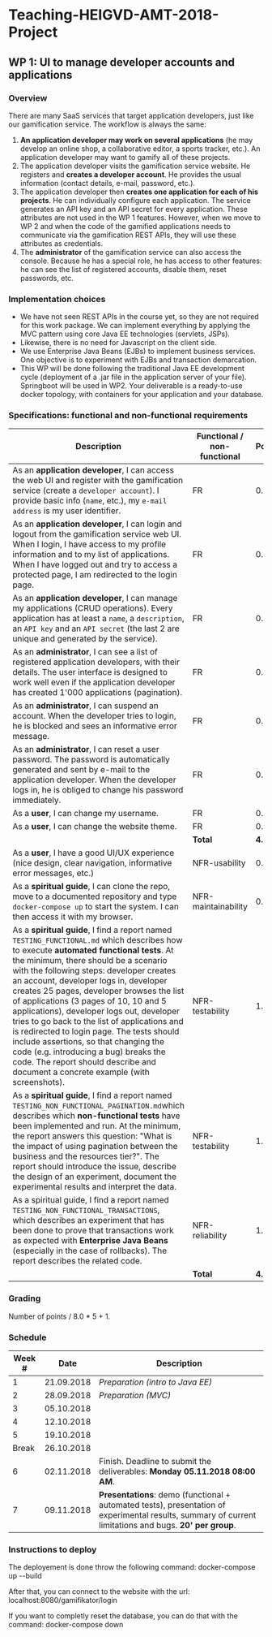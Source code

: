 # Teaching-HEIGVD-AMT-2018-Project


## WP 1: UI to manage developer accounts and applications

### Overview

There are many SaaS services that target application developers, just like our gamification service. The workflow is always the same:

1. **An application developer may work on several applications** (he may develop an online shop, a collaborative editor, a sports tracker, etc.). An application developer may want to gamify all of these projects.
2. The application developer visits the gamification service website. He registers and **creates a developer account**. He provides the usual information (contact details, e-mail, password, etc.).
3. The application developer then **creates one application for each of his projects**. He can individually configure each application. The service generates an API key and an API secret for every application. These attributes are not used in the WP 1 features. However, when we move to WP 2 and when the code of the gamified applications needs to communicate via the gamification REST APIs, they will use these attributes as credentials.
4. The **administrator** of the gamification service can also access the console. Because he has a special role, he has access to other features: he can see the list of registered accounts, disable them, reset passwords, etc.

### Implementation choices

- We have not seen REST APIs in the course yet, so they are not required for this work package. We can implement everything by applying the MVC pattern using core Java EE technologies (servlets, JSPs).
- Likewise, there is no need for Javascript on the client side.
- We use Enterprise Java Beans (EJBs) to implement business services. One objective is to experiment with EJBs and transaction demarcation.
- This WP will be done following the traditional Java EE development cycle (deployment of a .jar file in the application server of your file). Springboot will be used in WP2. Your deliverable is a ready-to-use docker topology, with containers for your application and your database.

### Specifications: functional and non-functional requirements

| Description                                                  | Functional / non-functional | Points |
| ------------------------------------------------------------ | --------------------------- | ------ |
| As an **application developer**, I can access the web UI and register with the gamification service (create a `developer account`). I provide basic info (`name`, etc.), my `e-mail address` is my user identifier. | FR                          | 0.5 |
| As an **application developer**, I can login and logout from the gamification service web UI. When I login, I have access to my profile information and to my list of applications. When I have logged out and try to access a protected page, I am redirected to the login page. | FR |0.5|
| As an **application developer**, I can manage my applications (CRUD operations). Every application has at least a `name`, a `description`, an `API key` and an `API secret` (the last 2 are unique and generated by the service). | FR                          | 0.5 |
| As an **administrator**, I can see a list of registered application developers, with their details. The user interface is designed to work well even if the application developer has created 1'000 applications (pagination). | FR                          | 0.5 |
| As an **administrator**, I can suspend an account. When the developer tries to login, he is blocked and sees an informative error message. | FR                          | 0.5 |
| As an **administrator**, I can reset a user password. The password is automatically generated and sent by e-mail to the application developer. When the developer logs in, he is obliged to change his password immediately. | FR |0.5|
| As a **user**, I can change my username. | FR |0.5|
| As a **user**, I can change the website theme. | FR |0.5|
| | **Total** | **4.0** |
| As a **user**, I have a good UI/UX experience (nice design, clear navigation, informative error messages, etc.) | NFR-usability |0.5|
| As a **spiritual guide**, I can clone the repo, move to a documented repository and type `docker-compose up` to start the system. I can then access it with my browser. | NFR-maintainability         | 0.5 |
| As a **spiritual guide**, I find a report named `TESTING_FUNCTIONAL.md` which describes how to execute **automated functional tests**. At the minimum, there should be a scenario with the following steps: developer creates an account, developer logs in, developer creates 25 pages, developer browses the list of applications (3 pages of 10, 10 and 5 applications), developer logs out, developer tries to go back to the list of applications and is redirected to login page. The tests should include assertions, so that changing the code (e.g. introducing a bug) breaks the code. The report should describe and document a concrete example (with screenshots). | NFR-testability             | 1.0 |
| As a **spiritual guide**, I find a report named `TESTING_NON_FUNCTIONAL_PAGINATION.md`which describes which **non-functional tests** have been implemented and run. At the minimum, the report answers this question: "What is the impact of using pagination between the business and the resources tier?". The report should introduce the issue, describe the design of an experiment, document the experimental results and interpret the data. | NFR-testability             | 1.0 |
| As a spiritual guide, I find a report named `TESTING_NON_FUNCTIONAL_TRANSACTIONS`, which describes an experiment that has been done to prove that transactions work as expected with **Enterprise Java Beans** (especially in the case of rollbacks). The report describes the related code. | NFR-reliability | 1.0 |
|                                                              | **Total** | **4.0** |



### Grading

Number of points / 8.0 * 5 + 1.

### Schedule

| Week # | Date       | Description                                                  |
| ------ | ---------- | ------------------------------------------------------------ |
| 1      | 21.09.2018 | *Preparation (intro to Java EE)*                             |
| 2      | 28.09.2018 | *Preparation (MVC)*                                          |
| 3      | 05.10.2018 |                                                              |
| 4      | 12.10.2018 |                                                              |
| 5      | 19.10.2018 |                                                              |
| Break  | 26.10.2018 |                                                              |
| 6      | 02.11.2018 | Finish. Deadline to submit the deliverables: **Monday 05.11.2018 08:00 AM**. |
| 7      | 09.11.2018 | **Presentations**: demo (functional + automated tests), presentation of experimental results, summary of current limitations and bugs. **20' per group**. |

### Instructions to deploy
The deployement is done throw the following command:
    docker-compose up --build

After that, you can connect to the website with the url:
    localhost:8080/gamifikator/login

If you want to completly reset the database, you can do that with the command:
    docker-compose down
